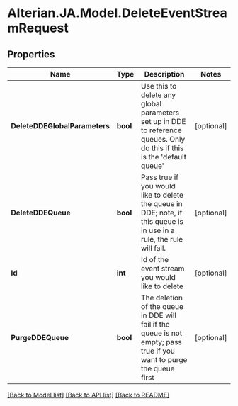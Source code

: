 # Alterian.JA.Model.DeleteEventStreamRequest

## Properties

Name | Type | Description | Notes
------------ | ------------- | ------------- | -------------
**DeleteDDEGlobalParameters** | **bool** | Use this to delete any global parameters set up in DDE to reference queues. Only do this if this is the &#39;default queue&#39; | [optional] 
**DeleteDDEQueue** | **bool** | Pass true if you would like to delete the queue in DDE; note, if this queue is in use in a rule, the rule will fail. | [optional] 
**Id** | **int** | Id of the event stream you would like to delete | [optional] 
**PurgeDDEQueue** | **bool** | The deletion of the queue in DDE will fail if the queue is not empty; pass true if you want to purge the queue first | [optional] 

[[Back to Model list]](../README.md#documentation-for-models) [[Back to API list]](../README.md#documentation-for-api-endpoints) [[Back to README]](../README.md)

